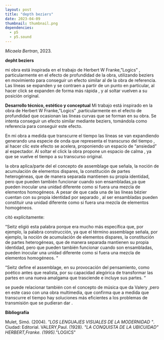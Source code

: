 ```yaml
---
layout: post
title: "depth beziers"
date: 2023-04-09
thumbnail: thumbnail.png
dependencies:
  - p5
  - p5.sound
---
```


<div id="div-sketch">
  <script type="text/javascript" src="sketch.js"></script>
</div>

_Micaela Bertran_, 2023.

**depht beziers**

mi obra está inspirada en el trabajo de Herbert W Franke,”Logics” , particularmente en el efecto de profundidad de la obra, utilizando beziers en movimiento para conseguir un efecto similar al de la obra de referencia.
Las líneas se expanden y se contraen a partir de un punto en particular, al hacer click se expanden de forma más rápida , y al soltar vuelven a su posición original.

**Desarrollo técnico, estético y conceptual**
Mi trabajo  está inspirado en la obra de Herbert W Franke,”Logics” ,particularmente en el efecto de profundidad que ocasionan las líneas  curvas que se forman en su obra.
Se intenta conseguir un efecto similar mediante beziers, tomándola  como referencia para conseguir este efecto.

En mi obra   a medida que transcurre el tiempo las líneas se van expandiendo generando una especie de onda que representa el transcurso  del tiempo , al hacer clic este efecto se acelera, proponiendo un espacio de  “ansiedad” al espectador.
Al soltar el click la obra propone un espacio de calma , ya que se vuelve el tiempo a su transcurso original.

la obra aplica/parte del el concepto de  assemblage  que señala, la noción de acumulación de elementos dispares, la constitución de partes heterogéneas, que de manera separada mantienen su propia identidad, pero que pueden también funcionar cuando son ensambladas,ya que pueden inocular una unidad diferente como si fuera una mezcla de elementos homogéneos.
A pesar de que cada una de las líneas bézier cuentan con su propia identidad por separado  , al ser ensambladas pueden constituir una unidad diferente como si fuera una mezcla de elementos homogéneos.


citó explícitamente:

“Seitz eligió esta palabra porque era mucho más específica que, por ejemplo, la palabra construcción, ya que el término assemblage señala, por ejemplo, la noción de acumulación de elementos dispares, la constitución de partes heterogéneas, que de manera separada mantienen su propia identidad, pero que pueden también funcionar cuando son ensambladas, pueden inocular una unidad diferente como si fuera una mezcla de elementos homogéneos. “ 

“Seitz define el assemblage, en su provocación del pensamiento, como poético antes que realista, por su capacidad alegórica de transformar las partes en una nueva amalgama que trasciende e incluye sus partes. “





se puede relacionar también con el concepto de música que da Valery ,pero en este caso con una obra multimedia, que confirma que a medida que transcurre el tiempo hay soluciones más eficientes a los problemas de transmisión que se pudieran dar .


**Bibliografía**

Mulet, Simó. (2004). _"LOS LENGUAJES VISUALES DE LA MODERNIDAD "_. Ciudad: Editorial.
VALERY,Paul. (1928). _"LA CONQUISTA DE LA UBICUIDAD"
HERBERT,Franke. (1995)._"LOGICS"